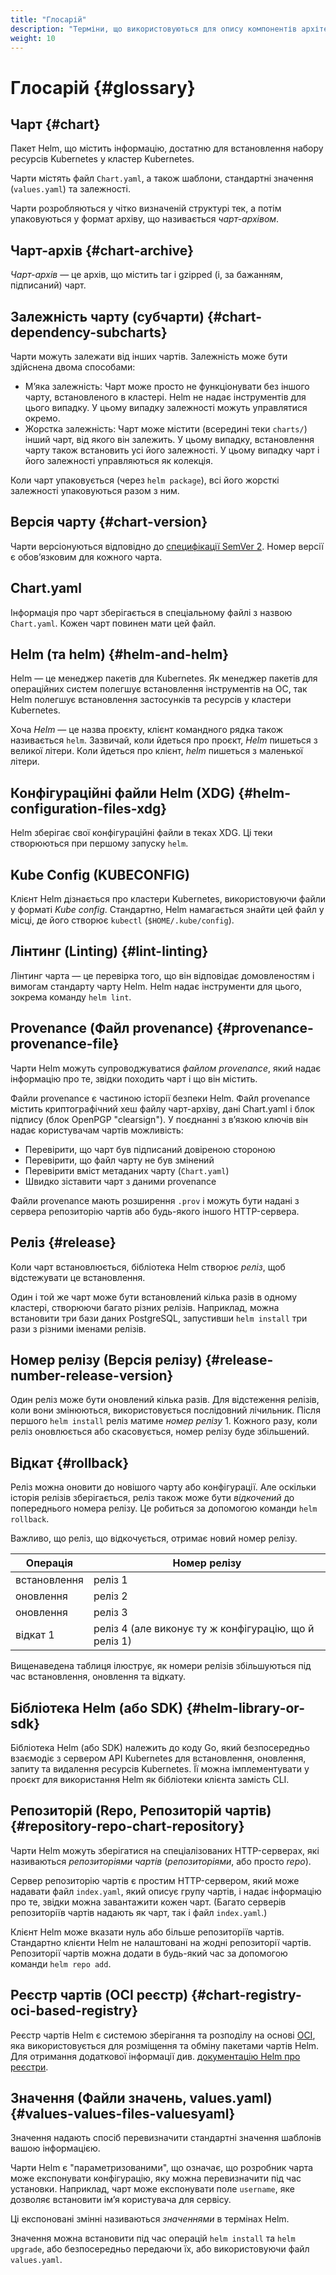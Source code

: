 ```yaml
---
title: "Глосарій"
description: "Терміни, що використовуються для опису компонентів архітектури Helm."
weight: 10
---
```


# Глосарій {#glossary}

## Чарт {#chart}

Пакет Helm, що містить інформацію, достатню для встановлення набору ресурсів Kubernetes у кластер Kubernetes.

Чарти містять файл `Chart.yaml`, а також шаблони, стандартні значення (`values.yaml`) та залежності.

Чарти розробляються у чітко визначеній структурі тек, а потім упаковуються у формат архіву, що називається _чарт-архівом_.

## Чарт-архів {#chart-archive}

_Чарт-архів_ — це архів, що містить tar і gzipped (і, за бажанням, підписаний) чарт.

## Залежність чарту (субчарти) {#chart-dependency-subcharts}

Чарти можуть залежати від інших чартів. Залежність може бути здійснена двома способами:

- М’яка залежність: Чарт може просто не функціонувати без іншого чарту, встановленого в кластері. Helm не надає інструментів для цього випадку. У цьому випадку залежності можуть управлятися окремо.
- Жорстка залежність: Чарт може містити (всередині теки `charts/`) інший чарт, від якого він залежить. У цьому випадку, встановлення чарту також встановить усі його залежності. У цьому випадку чарт і його залежності управляються як колекція.

Коли чарт упаковується (через `helm package`), всі його жорсткі залежності упаковуються разом з ним.

## Версія чарту {#chart-version}

Чарти версіонуються відповідно до [специфікації SemVer 2](https://semver.org). Номер версії є обов’язковим для кожного чарта.

## Chart.yaml

Інформація про чарт зберігається в спеціальному файлі з назвою `Chart.yaml`. Кожен чарт повинен мати цей файл.

## Helm (та helm) {#helm-and-helm}

Helm — це менеджер пакетів для Kubernetes. Як менеджер пакетів для операційних систем полегшує встановлення інструментів на ОС, так Helm полегшує встановлення застосунків та ресурсів у кластери Kubernetes.

Хоча _Helm_ — це назва проєкту, клієнт командного рядка також називається `helm`. Зазвичай, коли йдеться про проєкт, _Helm_ пишеться з великої літери. Коли йдеться про клієнт, _helm_ пишеться з маленької літери.

## Конфігураційні файли Helm (XDG) {#helm-configuration-files-xdg}

Helm зберігає свої конфігураційні файли в теках XDG. Ці теки створюються при першому запуску `helm`.

## Kube Config (KUBECONFIG)

Клієнт Helm дізнається про кластери Kubernetes, використовуючи файли у форматі _Kube config_. Стандартно, Helm намагається знайти цей файл у місці, де його створює `kubectl` (`$HOME/.kube/config`).

## Лінтинг (Linting) {#lint-linting}

Лінтинг чарта — це перевірка того, що він відповідає домовленостям і вимогам стандарту чарту Helm. Helm надає інструменти для цього, зокрема команду `helm lint`.

## Provenance (Файл provenance) {#provenance-provenance-file}

Чарти Helm можуть супроводжуватися _файлом provenance_, який надає інформацію про те, звідки походить чарт і що він містить.

Файли provenance є частиною історії безпеки Helm. Файл provenance містить криптографічний хеш файлу чарт-архіву, дані Chart.yaml і блок підпису (блок OpenPGP "clearsign"). У поєднанні з вʼязкою ключів він надає користувачам чартів можливість:

- Перевірити, що чарт був підписаний довіреною стороною
- Перевірити, що файл чарту не був змінений
- Перевірити вміст метаданих чарту (`Chart.yaml`)
- Швидко зіставити чарт з даними provenance

Файли provenance мають розширення `.prov` і можуть бути надані з сервера репозиторію чартів або будь-якого іншого HTTP-сервера.

## Реліз {#release}

Коли чарт встановлюється, бібліотека Helm створює _реліз_, щоб відстежувати це встановлення.

Один і той же чарт може бути встановлений кілька разів в одному кластері, створюючи багато різних релізів. Наприклад, можна встановити три бази даних PostgreSQL, запустивши `helm install` три рази з різними іменами релізів.

## Номер релізу (Версія релізу) {#release-number-release-version}

Один реліз може бути оновлений кілька разів. Для відстеження релізів, коли вони змінюються, використовується послідовний лічильник. Після першого `helm install` реліз матиме _номер релізу_ 1. Кожного разу, коли реліз оновлюється або скасовується, номер релізу буде збільшений.

## Відкат {#rollback}

Реліз можна оновити до новішого чарту або конфігурації. Але оскільки історія релізів зберігається, реліз також може бути _відкочений_ до попереднього номера релізу. Це робиться за допомогою команди `helm rollback`.

Важливо, що реліз, що відкочується, отримає новий номер релізу.

| Операція  | Номер релізу                                       |
|-----------|----------------------------------------------------|
| встановлення | реліз 1                                          |
| оновлення    | реліз 2                                          |
| оновлення    | реліз 3                                          |
| відкат 1   | реліз 4 (але виконує ту ж конфігурацію, що й реліз 1) |

Вищенаведена таблиця ілюструє, як номери релізів збільшуються під час встановлення, оновлення та відкату.

## Бібліотека Helm (або SDK) {#helm-library-or-sdk}

Бібліотека Helm (або SDK) належить до коду Go, який безпосередньо взаємодіє з сервером API Kubernetes для встановлення, оновлення, запиту та видалення ресурсів Kubernetes. Її можна імплементувати у проєкт для використання Helm як бібліотеки клієнта замість CLI.

## Репозиторій (Repo, Репозиторій чартів) {#repository-repo-chart-repository}

Чарти Helm можуть зберігатися на спеціалізованих HTTP-серверах, які називаються _репозиторіями чартів_ (_репозиторіями_, або просто _repo_).

Сервер репозиторію чартів є простим HTTP-сервером, який може надавати файл `index.yaml`, який описує групу чартів, і надає інформацію про те, звідки можна завантажити кожен чарт. (Багато серверів репозиторіїв чартів надають як чарт, так і файл `index.yaml`.)

Клієнт Helm може вказати нуль або більше репозиторіїв чартів. Стандартно клієнти Helm не налаштовані на жодні репозиторії чартів. Репозиторії чартів можна додати в будь-який час за допомогою команди `helm repo add`.

## Реєстр чартів (OCI реєстр) {#chart-registry-oci-based-registry}

Реєстр чартів Helm є системою зберігання та розподілу на основі [OCI](https://opencontainers.org/about/overview/), яка використовується для розміщення та обміну пакетами чартів Helm. Для отримання додаткової інформації див. [документацію Helm про реєстри](/docs/topics/registries/).

## Значення (Файли значень, values.yaml) {#values-values-files-valuesyaml}

Значення надають спосіб перевизначити стандартні значення  шаблонів вашою інформацією.

Чарти Helm є "параметризованими", що означає, що розробник чарта може експонувати конфігурацію, яку можна перевизначити під час установки. Наприклад, чарт може експонувати поле `username`, яке дозволяє встановити імʼя користувача для сервісу.

Ці експоновані змінні називаються _значеннями_ в термінах Helm.

Значення можна встановити під час операцій `helm install` та `helm upgrade`, або безпосередньо передаючи їх, або використовуючи файл `values.yaml`.

